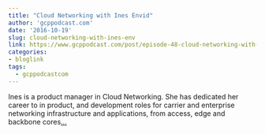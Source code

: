 ```yaml
---
title: "Cloud Networking with Ines Envid"
author: 'gcppodcast.com'
date: '2016-10-19'
slug: cloud-networking-with-ines-env
link: https://www.gcppodcast.com/post/episode-48-cloud-networking-with-ines-envid/
categories:
- bloglink
tags:
  - gcppodcastcom
---
```


Ines is a product manager in Cloud Networking. She has dedicated her career to in product, and development roles for carrier and enterprise networking infrastructure and applications, from access, edge and backbone cores[... <i class="fas fa-external-link-alt"></i>](https://www.gcppodcast.com/post/episode-48-cloud-networking-with-ines-envid/)

